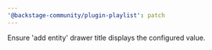 ```yaml
---
'@backstage-community/plugin-playlist': patch
---
```


Ensure 'add entity' drawer title displays the configured value.
